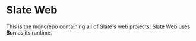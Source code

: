 # Slate Web

This is the monorepo containing all of Slate's web projects. Slate Web uses **Bun** as its runtime.
